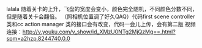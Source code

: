 lalala
随着关卡的上升，飞盘的宽度会变小，颜色完全随机，不同颜色分数不同，但是随着关卡会翻倍。
（照相机位置调了好久QAQ）代码first scene controller类和cc action manager 类的接口会有改变，代码一会儿上传，会有第二版
视频连接：http://v.youku.com/v_show/id_XMzU0NTg2MjQzMg==.html?spm=a2hzp.8244740.0.0
